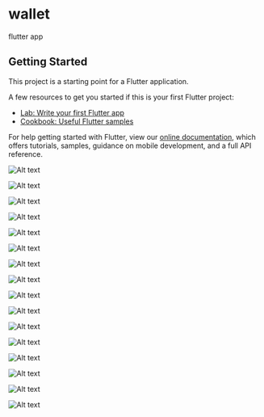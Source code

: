 # wallet

flutter app

## Getting Started

This project is a starting point for a Flutter application.

A few resources to get you started if this is your first Flutter project:

- [Lab: Write your first Flutter app](https://flutter.dev/docs/get-started/codelab)
- [Cookbook: Useful Flutter samples](https://flutter.dev/docs/cookbook)

For help getting started with Flutter, view our
[online documentation](https://flutter.dev/docs), which offers tutorials,
samples, guidance on mobile development, and a full API reference.

![Alt text](/screenshot/get_started.png?raw=true "Get Started")

![Alt text](/screenshot/login.png?raw=true "Login")

![Alt text](/screenshot/signup.png?raw=true "Signup")

![Alt text](/screenshot/home.png?raw=true "Home")

![Alt text](/screenshot/recharge_money.png?raw=true "Recharge Money")

![Alt text](/screenshot/transfer_money.png?raw=true "Transfer Money")

![Alt text](/screenshot/transfer_to_bank.png?raw=true "Transfer to bank")

![Alt text](/screenshot/transfer_to_wallet.png?raw=true "Transfer to wallet")

![Alt text](/screenshot/bill.png?raw=true "Bills")

![Alt text](/screenshot/receipt.png?raw=true "Receipt")

![Alt text](/screenshot/transaction_history.png?raw=true "Transaction History")

![Alt text](/screenshot/settings.png?raw=true "Settings")

![Alt text](/screenshot/payment.png?raw=true "Payment")

![Alt text](/screenshot/filter.png?raw=true "Filter")

![Alt text](/screenshot/profile.png?raw=true "Profile")

![Alt text](/screenshot/notification.png?raw=true "Notification")
